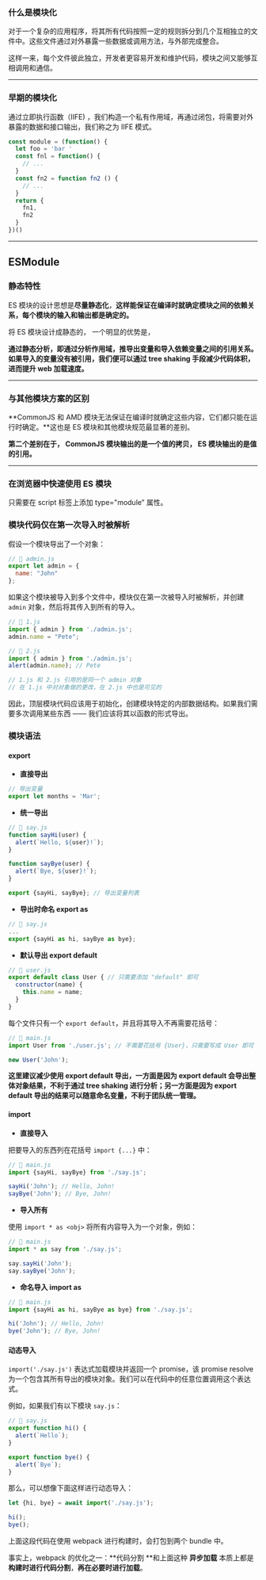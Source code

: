 ### 什么是模块化

对于一个复杂的应用程序，将其所有代码按照一定的规则拆分到几个互相独立的文件中。这些文件通过对外暴露一些数据或调用方法，与外部完成整合。

这样一来，每个文件彼此独立，开发者更容易开发和维护代码，模块之间又能够互相调用和通信。

--------------

### 早期的模块化

通过立即执行函数（IIFE) ，我们构造一个私有作用域，再通过闭包，将需要对外暴露的数据和接口输出，我们称之为 IIFE 模式。

```js
const module = (function() {
  let foo = 'bar ' 
  const fnl = function() { 
    // ... 
  }
  const fn2 = function fn2 () { 
    // ... 
  }
  return {
    fn1,
    fn2
  }
})()
```



---------------

## ESModule



### 静态特性

ES 模块的设计思想是**尽量静态化**，**这样能保证在编译时就确定模块之间的依赖关系，每个模块的输入和输出都是确定的。**

将 ES 模块设计成静态的， 一个明显的优势是，



**通过静态分析，即通过分析作用域，推导出变量和导入依赖变量之间的引用关系。如果导入的变量没有被引用，我们便可以通过 tree shaking 手段减少代码体积，进而提升 web 加载速度。**



-------------

### 与其他模块方案的区别

 **CommonJS 和 AMD 模块无法保证在编译时就确定这些内容，它们都只能在运行时确定。**这也是 ES 模块和其他模块规范最显著的差别。



**第二个差别在于， CommonJS 模块输出的是一个值的拷贝， ES 模块输出的是值的引用。**



---------------

### 在浏览器中快速使用 ES 模块

只需要在 script 标签上添加 type="module” 属性。


### 模块代码仅在第一次导入时被解析

假设一个模块导出了一个对象：

```js
// 📁 admin.js
export let admin = {
  name: "John"
};
```

如果这个模块被导入到多个文件中，模块仅在第一次被导入时被解析，并创建 `admin` 对象，然后将其传入到所有的导入。


```js
// 📁 1.js
import { admin } from './admin.js';
admin.name = "Pete";

// 📁 2.js
import { admin } from './admin.js';
alert(admin.name); // Pete

// 1.js 和 2.js 引用的是同一个 admin 对象
// 在 1.js 中对对象做的更改，在 2.js 中也是可见的
```

因此，顶层模块代码应该用于初始化，创建模块特定的内部数据结构。如果我们需要多次调用某些东西 —— 我们应该将其以函数的形式导出。



### **模块语法**

#### **export**

-   **直接导出**



```js
// 导出变量
export let months = 'Mar';
```

-   **统一导出**

```js
// 📁 say.js
function sayHi(user) {
  alert(`Hello, ${user}!`);
}

function sayBye(user) {
  alert(`Bye, ${user}!`);
}

export {sayHi, sayBye}; // 导出变量列表
```

-   **导出时命名 export as**


```js
// 📁 say.js
...
export {sayHi as hi, sayBye as bye};
```

-   **默认导出 export default**


```js
// 📁 user.js
export default class User { // 只需要添加 "default" 即可
  constructor(name) {
    this.name = name;
  }
}
```

每个文件只有一个 `export default`，并且将其导入不再需要花括号：

```js
// 📁 main.js
import User from './user.js'; // 不需要花括号 {User}，只需要写成 User 即可

new User('John');
```

**这里建议减少使用 export default 导出，一方面是因为 export default 会导出整体对象结果，不利于通过 tree shaking 进行分析；另一方面是因为 export default 导出的结果可以随意命名变量，不利于团队统一管理。**



#### **import**

-   **直接导入**

把要导入的东西列在花括号 `import {...}` 中：

```js
// 📁 main.js
import {sayHi, sayBye} from './say.js';

sayHi('John'); // Hello, John!
sayBye('John'); // Bye, John!
```

-   **导入所有**

使用 `import * as <obj>` 将所有内容导入为一个对象，例如：

```js
// 📁 main.js
import * as say from './say.js';

say.sayHi('John');
say.sayBye('John');
```

-   **命名导入 import as**


```js
// 📁 main.js
import {sayHi as hi, sayBye as bye} from './say.js';

hi('John'); // Hello, John!
bye('John'); // Bye, John!
```

#### 动态导入

`import('./say.js')` 表达式加载模块并返回一个 promise，该 promise resolve 为一个包含其所有导出的模块对象。我们可以在代码中的任意位置调用这个表达式。

例如，如果我们有以下模块 `say.js`：

```js
// 📁 say.js
export function hi() {
  alert(`Hello`);
}

export function bye() {
  alert(`Bye`);
}
```

那么，可以想像下面这样进行动态导入：

```js
let {hi, bye} = await import('./say.js');

hi();
bye();
```

上面这段代码在使用 webpack 进行构建时，会打包到两个 bundle 中。

事实上，webpack 的优化之一：**代码分割 **和上面这种 **异步加载** 本质上都是 **构建时进行代码分割**，**再在必要时进行加载**。
